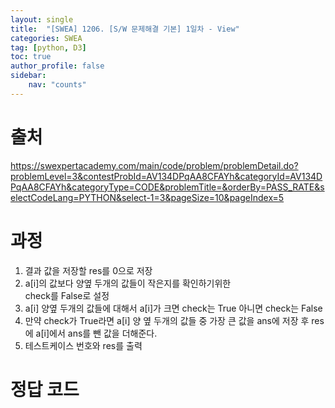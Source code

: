 ```yaml
---
layout: single
title:  "[SWEA] 1206. [S/W 문제해결 기본] 1일차 - View"
categories: SWEA
tag: [python, D3]
toc: true
author_profile: false
sidebar:
    nav: "counts"
---
```


# 출처
<https://swexpertacademy.com/main/code/problem/problemDetail.do?problemLevel=3&contestProbId=AV134DPqAA8CFAYh&categoryId=AV134DPqAA8CFAYh&categoryType=CODE&problemTitle=&orderBy=PASS_RATE&selectCodeLang=PYTHON&select-1=3&pageSize=10&pageIndex=5>

  
  
# 과정
1. 결과 값을 저장할 res를 0으로 저장
2. a[i]의 값보다 양옆 두개의 값들이 작은지를 확인하기위한  
check를 False로 설정
3. a[i] 양옆 두개의 값들에 대해서 a[i]가 크면 check는 True 아니면 check는 False
4. 만약 check가 True라면 a[i] 양 옆 두개의 값들 중 가장 큰 값을 ans에 저장 후  res에 a[i]에서 ans를 뺀 값을 더해준다.
5. 테스트케이스 번호와 res를 출력






# 정답 코드
<script src="https://gist.github.com/kghees/87c1222f1f158cac1775a765b1b8f11e.js"></script>